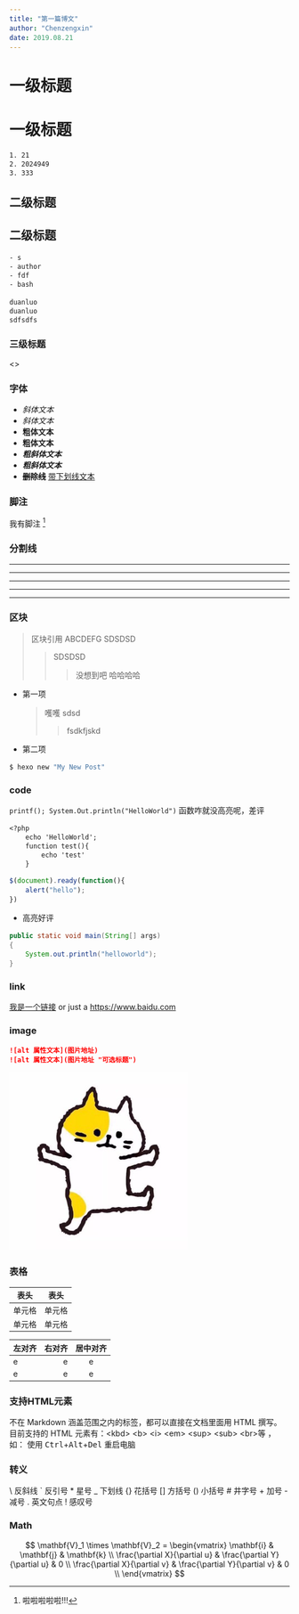 ```yaml
---
title: "第一篇博文"
author: "Chenzengxin"
date: 2019.08.21
---
```


一级标题
=================

# 一级标题
    1. 21
    2. 2024949
    3. 333

二级标题
-----------------

## 二级标题
    - s
    - author  
    - fdf
    - bash

    duanluo  
    duanluo  
    sdfsdfs

### 三级标题

<>


### 字体

- *斜体文本*
- _斜体文本_
- **粗体文本**
- __粗体文本__
- ***粗斜体文本***
- ___粗斜体文本___
- ~~**删除线**~~
<u>带下划线文本</u>


### 脚注
我有脚注 [^EXP]
[^EXP]: 啦啦啦啦啦!!!
### 分割线
***

* * *

*****

- - -

----------


### 区块

> 区块引用 ABCDEFG
> SDSDSD
> >SDSDSD
> > >没想到吧 哈哈哈哈

* 第一项
    > 嚄嚄
    > sdsd
    > > fsdkfjskd
* 第二项

``` bash
$ hexo new "My New Post"
```

### code

`printf(); System.Out.println("HelloWorld")` 函数咋就没高亮呢，差评

    <?php
        echo 'HelloWorld';
        function test(){
            echo 'test'
        }


``` JavaScript
$(document).ready(function(){
    alert("hello");
})
```
- 高亮好评  
``` Java
public static void main(String[] args)
{
    System.out.println("helloworld");
}
```


### link

[我是一个链接](https://www.baidu.com) or just a <https://www.baidu.com>


### image
``` Markdown
![alt 属性文本](图片地址)
![alt 属性文本](图片地址 "可选标题")
```
![alt 头像](/img/avatar.jpg "title")


### 表格

|  表头   | 表头  |
|  ----  | ----  |
| 单元格  | 单元格 |
| 单元格  | 单元格 |


| 左对齐 | 右对齐 | 居中对齐 |
| :-----| ----: | :----: |
| e | e | e |
| e | e | e |


### 支持HTML元素

不在 Markdown 涵盖范围之内的标签，都可以直接在文档里面用 HTML 撰写。
目前支持的 HTML 元素有：\<kbd> \<b> \<i> \<em> \<sup> \<sub> \<br>等 ，如：
使用 <kbd>Ctrl</kbd>+<kbd>Alt</kbd>+<kbd>Del</kbd> 重启电脑

### 转义
\\   反斜线
\`   反引号
\*   星号
\_   下划线
\{\}  花括号
\[\]  方括号
\(\)  小括号
\#   井字号
\+   加号
\-   减号
\.   英文句点
\!   感叹号


### Math

$$
\mathbf{V}_1 \times \mathbf{V}_2 =  \begin{vmatrix} 
\mathbf{i} & \mathbf{j} & \mathbf{k} \\
\frac{\partial X}{\partial u} &  \frac{\partial Y}{\partial u} & 0 \\
\frac{\partial X}{\partial v} &  \frac{\partial Y}{\partial v} & 0 \\
\end{vmatrix}
$$